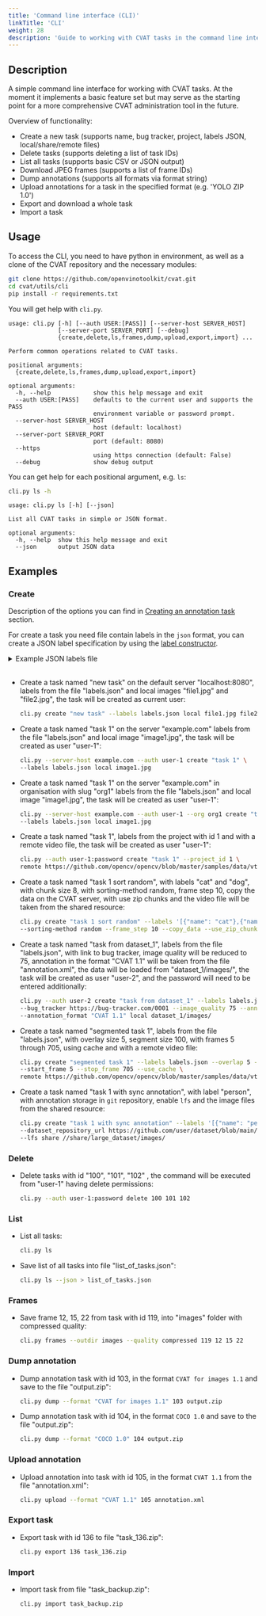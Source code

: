 ```yaml
---
title: 'Command line interface (CLI)'
linkTitle: 'CLI'
weight: 28
description: 'Guide to working with CVAT tasks in the command line interface. This section on [GitHub](https://github.com/openvinotoolkit/cvat/tree/develop/utils/cli).'
---
```


## Description

A simple command line interface for working with CVAT tasks. At the moment it
implements a basic feature set but may serve as the starting point for a more
comprehensive CVAT administration tool in the future.

Overview of functionality:

- Create a new task (supports name, bug tracker, project, labels JSON, local/share/remote files)
- Delete tasks (supports deleting a list of task IDs)
- List all tasks (supports basic CSV or JSON output)
- Download JPEG frames (supports a list of frame IDs)
- Dump annotations (supports all formats via format string)
- Upload annotations for a task in the specified format (e.g. 'YOLO ZIP 1.0')
- Export and download a whole task
- Import a task

## Usage

To access the CLI, you need to have python in environment,
as well as a clone of the CVAT repository and the necessary modules:

```bash
git clone https://github.com/openvinotoolkit/cvat.git
cd cvat/utils/cli
pip install -r requirements.txt
```

You will get help with `cli.py`.

```
usage: cli.py [-h] [--auth USER:[PASS]] [--server-host SERVER_HOST]
              [--server-port SERVER_PORT] [--debug]
              {create,delete,ls,frames,dump,upload,export,import} ...

Perform common operations related to CVAT tasks.

positional arguments:
  {create,delete,ls,frames,dump,upload,export,import}

optional arguments:
  -h, --help            show this help message and exit
  --auth USER:[PASS]    defaults to the current user and supports the PASS
                        environment variable or password prompt.
  --server-host SERVER_HOST
                        host (default: localhost)
  --server-port SERVER_PORT
                        port (default: 8080)
  --https
                        using https connection (default: False)
  --debug               show debug output
```

You can get help for each positional argument, e.g. `ls`:

```bash
cli.py ls -h
```
```
usage: cli.py ls [-h] [--json]

List all CVAT tasks in simple or JSON format.

optional arguments:
  -h, --help  show this help message and exit
  --json      output JSON data
```

## Examples

### Create

Description of the options you can find in
[Creating an annotation task](/docs/manual/basics/creating_an_annotation_task/) section.

For create a task you need file contain labels in the `json` format, you can create a JSON label specification
by using the [label constructor](/docs/manual/basics/creating_an_annotation_task/#labels).
<details>
<summary>Example JSON labels file</summary>

  ```json
  [
      {
          "name": "cat",
          "attributes": []
      },
      {
          "name": "dog",
          "attributes": []
      }
  ]
  ```
</details>
<br>

- Create a task named "new task" on the default server "localhost:8080", labels from the file "labels.json"
  and local images "file1.jpg" and "file2.jpg", the task will be created as current user:
  ```bash
  cli.py create "new task" --labels labels.json local file1.jpg file2.jpg
  ```
- Create a task named "task 1" on the server "example.com" labels from the file "labels.json"
  and local image "image1.jpg", the task will be created as user "user-1":
  ```bash
  cli.py --server-host example.com --auth user-1 create "task 1" \
  --labels labels.json local image1.jpg
  ```
- Create a task named "task 1" on the server "example.com" in organisation with slug "org1" labels from the file "labels.json"
  and local image "image1.jpg", the task will be created as user "user-1":
  ```bash
  cli.py --server-host example.com --auth user-1 --org org1 create "task 1" \
  --labels labels.json local image1.jpg
  ```

- Create a task named "task 1", labels from the project with id 1 and with a remote video file,
  the task will be created as user "user-1":
  ```bash
  cli.py --auth user-1:password create "task 1" --project_id 1 \
  remote https://github.com/opencv/opencv/blob/master/samples/data/vtest.avi?raw=true
  ```
- Create a task named "task 1 sort random", with labels "cat" and "dog", with chunk size 8,
  with sorting-method random, frame step 10, copy the data on the CVAT server,
  with use zip chunks and the video file will be taken from the shared resource:
  ```bash
  cli.py create "task 1 sort random" --labels '[{"name": "cat"},{"name": "dog"}]' --chunk_size 8 \
  --sorting-method random --frame_step 10 --copy_data --use_zip_chunks share //share/dataset_1/video.avi
  ```
- Create a task named "task from dataset_1", labels from the file "labels.json", with link to bug tracker,
  image quality will be reduced to 75, annotation in the format "CVAT 1.1" will be taken
  from the file "annotation.xml", the data will be loaded from "dataset_1/images/",
  the task will be created as user "user-2", and the password will need to be entered additionally:
  ```bash
  cli.py --auth user-2 create "task from dataset_1" --labels labels.json \
  --bug_tracker https://bug-tracker.com/0001 --image_quality 75 --annotation_path annotation.xml \
  --annotation_format "CVAT 1.1" local dataset_1/images/
  ```
- Create a task named "segmented task 1", labels from the file "labels.json", with overlay size 5,
  segment size 100, with frames 5 through 705, using cache and with a remote video file:
  ```bash
  cli.py create "segmented task 1" --labels labels.json --overlap 5 --segment_size 100 \
  --start_frame 5 --stop_frame 705 --use_cache \
  remote https://github.com/opencv/opencv/blob/master/samples/data/vtest.avi?raw=true
  ```
- Create a task named "task 1 with sync annotation", with label "person",
  with annotation storage in `git` repository, enable `lfs` and the image files from the shared resource:
  ```bash
  cli.py create "task 1 with sync annotation" --labels '[{"name": "person"}]' \
  --dataset_repository_url https://github.com/user/dataset/blob/main/annotation/anno_file_name.zip \
  --lfs share //share/large_dataset/images/
  ```

### Delete

- Delete tasks with id "100", "101", "102" , the command will be executed from "user-1" having delete permissions:
  ```bash
  cli.py --auth user-1:password delete 100 101 102
  ```

### List

- List all tasks:
  ```bash
  cli.py ls
  ```
- Save list of all tasks into file "list_of_tasks.json":
  ```bash
  cli.py ls --json > list_of_tasks.json
  ```

### Frames

- Save frame 12, 15, 22 from task with id 119, into "images" folder with compressed quality:
  ```bash
  cli.py frames --outdir images --quality compressed 119 12 15 22
  ```

### Dump annotation

- Dump annotation task with id 103, in the format `CVAT for images 1.1` and save to the file "output.zip":
  ```bash
  cli.py dump --format "CVAT for images 1.1" 103 output.zip
  ```
- Dump annotation task with id 104, in the format `COCO 1.0` and save to the file "output.zip":
  ```bash
  cli.py dump --format "COCO 1.0" 104 output.zip
  ```

### Upload annotation

- Upload annotation into task with id 105, in the format `CVAT 1.1` from the file "annotation.xml":
  ```bash
  cli.py upload --format "CVAT 1.1" 105 annotation.xml
  ```

### Export task

- Export task with id 136 to file "task_136.zip":
  ```bash
  cli.py export 136 task_136.zip
  ```

### Import

- Import task from file "task_backup.zip":
  ```bash
  cli.py import task_backup.zip
  ```

